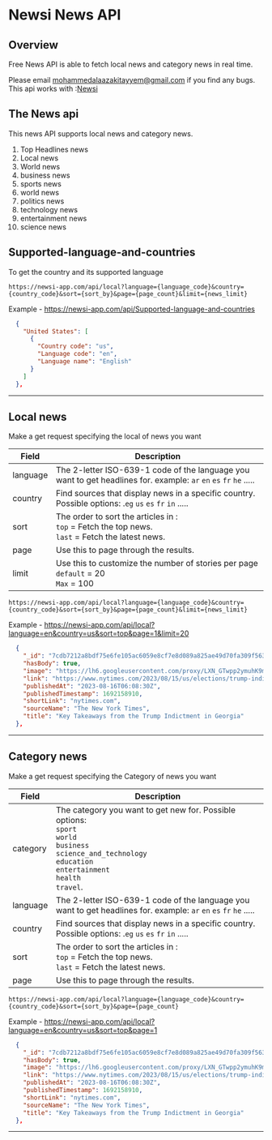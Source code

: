 # Newsi News API

## Overview

Free News API is able to fetch local news and category news in real time.

Please email mohammedalaazakitayyem@gmail.com if you find any bugs.
This api works with :[Newsi](https://newsi-app.com)

## The News api

This news API supports local news and category news.

1. Top Headlines news
2. Local news
3. World news
4. business news
5. sports news
6. world news
7. politics news
8. technology news
9. entertainment news
10. science news








## Supported-language-and-countries

To get the country and its supported language

```
https://newsi-app.com/api/local?language={language_code}&country={country_code}&sort={sort_by}&page={page_count}&limit={news_limit}
```

Example - https://newsi-app.com/api/Supported-language-and-countries

```JSON
  {
    "United States": [
      {
        "Country code": "us",
        "Language code": "en",
        "Language name": "English"
      }
    ]
  },
```

---



## Local news

Make a get request specifying the local of news you want

Field | Description
------|------------
language | The 2-letter ISO-639-1 code of the language you want to get headlines for. example: ```ar``` ```en``` ```es``` ```fr``` ```he``` .....
country | Find sources that display news in a specific country. Possible options: .```eg``` ```us``` ```es``` ```fr``` ```in``` .....
sort | The order to sort the articles in :<br/>```top``` = Fetch the top news.<br/>```last``` = Fetch the latest news.
page | Use this to page through the results.
limit | Use this to customize the number of stories per page <br/>```default``` = 20<br/> ```Max``` = 100

```
https://newsi-app.com/api/local?language={language_code}&country={country_code}&sort={sort_by}&page={page_count}&limit={news_limit}
```

Example - https://newsi-app.com/api/local?language=en&country=us&sort=top&page=1&limit=20

```JSON
  {
    "_id": "7cdb7212a8bdf75e6fe105ac6059e8cf7e8d089a825ae49d70fa309f563af7fb",
    "hasBody": true,
    "image": "https://lh6.googleusercontent.com/proxy/LXN_GTwpp2ymuhK9maK5rx7wZM1owJ105rnAP3eMFqu8_xaTXLFQ7_j-o_WuzlCZxfFukxtMCVF0YOujwMfM4IRy2L4BA00tfqNJaTmfTtICNYMgewnPVToLap0dJfJPzLfP2C_i3Sz6ecpKTjFoyYBvLtYQk6s7HKpxic43lTYdcJMarU47B1bNiAM9YA=s1200",
    "link": "https://www.nytimes.com/2023/08/15/us/elections/trump-indictment-georgia-charges-takeaways.html",
    "publishedAt": "2023-08-16T06:08:30Z",
    "publishedTimestamp": 1692158910,
    "shortLink": "nytimes.com",
    "sourceName": "The New York Times",
    "title": "Key Takeaways from the Trump Indictment in Georgia"
  },
```

---




## Category news

Make a get request specifying the Category of news you want

Field | Description
------|------------
category | The category you want to get new for. Possible options:<br/>```sport```<br/>```world```<br/>```business```<br/>```science_and_technology```<br/>```education```<br/>```entertainment```<br/>```health```<br/>```travel```.
language | The 2-letter ISO-639-1 code of the language you want to get headlines for. example: ```ar``` ```en``` ```es``` ```fr``` ```he``` .....
country | Find sources that display news in a specific country. Possible options: .```eg``` ```us``` ```es``` ```fr``` ```in``` .....
sort | The order to sort the articles in :<br/>```top``` = Fetch the top news.<br/>```last``` = Fetch the latest news.
page | Use this to page through the results.

```
https://newsi-app.com/api/local?language={language_code}&country={country_code}&sort={sort_by}&page={page_count}
```

Example - https://newsi-app.com/api/local?language=en&country=us&sort=top&page=1

```JSON
  {
    "_id": "7cdb7212a8bdf75e6fe105ac6059e8cf7e8d089a825ae49d70fa309f563af7fb",
    "hasBody": true,
    "image": "https://lh6.googleusercontent.com/proxy/LXN_GTwpp2ymuhK9maK5rx7wZM1owJ105rnAP3eMFqu8_xaTXLFQ7_j-o_WuzlCZxfFukxtMCVF0YOujwMfM4IRy2L4BA00tfqNJaTmfTtICNYMgewnPVToLap0dJfJPzLfP2C_i3Sz6ecpKTjFoyYBvLtYQk6s7HKpxic43lTYdcJMarU47B1bNiAM9YA=s1200",
    "link": "https://www.nytimes.com/2023/08/15/us/elections/trump-indictment-georgia-charges-takeaways.html",
    "publishedAt": "2023-08-16T06:08:30Z",
    "publishedTimestamp": 1692158910,
    "shortLink": "nytimes.com",
    "sourceName": "The New York Times",
    "title": "Key Takeaways from the Trump Indictment in Georgia"
  },
```

---
